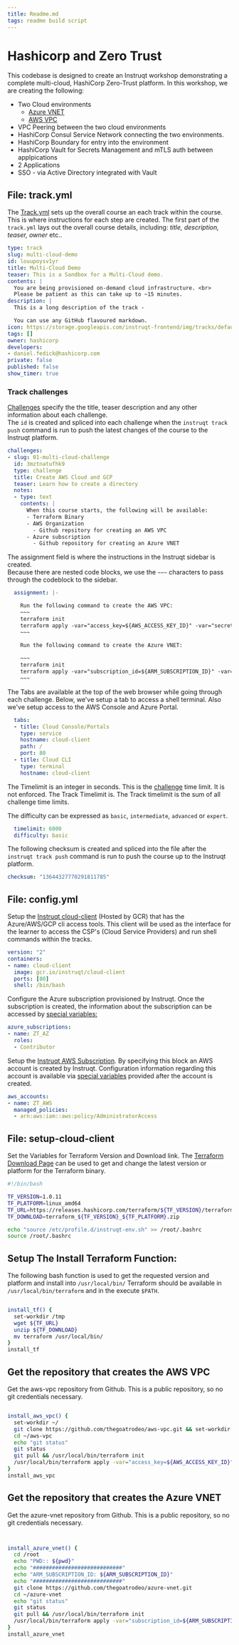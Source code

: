 ```yaml
---
title: Readme.md
tags: readme build script
---
```


# Hashicorp and Zero Trust 

This codebase is designed to create an Instruqt workshop demonstrating a complete multi-cloud, HashiCorp Zero-Trust platform.  In this workshop, we are creating the following: 

- Two Cloud environments
  - [Azure VNET](https://github.com/thegoatrodeo/azure-vnet)
  - [AWS VPC](https://github.com/thegoatrodeo/aws-vpc)
- VPC Peering between the two cloud environments
- HashiCorp Consul Service Network connecting the two environments.
- HashiCorp Boundary for entry into the environment
- HashiCorp Vault for Secrets Management and mTLS auth between applpications
- 2 Applications
- SSO - via Active Directory integrated with Vault

## File: track.yml 

The [Track.yml](https://docs.instruqt.com/tracks/configuration/track) sets up the overall course an each track within the course.  This is where instructions for each step are created.  The first part of the `track.yml` lays out the overall course details, including:  *title, description, teaser, owner* etc..   

```yaml  tangle:./track.yml
type: track
slug: multi-cloud-demo
id: louupoysv1yr
title: Multi-Cloud Demo
teaser: This is a Sandbox for a Multi-Cloud demo.
contents: |
  You are being provisioned on-demand cloud infrastructure. <br>
  Please be patient as this can take up to ~15 minutes.
description: |
  This is a long description of the track -

  You can use any GitHub flavoured markdown.
icon: https://storage.googleapis.com/instruqt-frontend/img/tracks/default.png
tags: []
owner: hashicorp
developers:
- daniel.fedick@hashicorp.com
private: false
published: false
show_timer: true
```

### Track challenges
[Challenges](https://docs.instruqt.com/tracks/configuration/track#challenge) specify the the title, teaser description and any other information about each challenge.  
The `id` is created and spliced into each challenge when the `instruqt track push` command is run to push the latest changes of the course  to the Instruqt platform.

```yaml tangle:./track.yml
challenges:
- slug: 01-multi-cloud-challenge
  id: 3mztnatufhk9
  type: challenge
  title: Create AWS Cloud and GCP
  teaser: Learn how to create a directory
  notes:
  - type: text
    contents: |
      When this course starts, the following will be available: 
      - Terraform Binary 
      - AWS Organization 
        - Github repsitory for creating an AWS VPC 
      - Azure subscription 
        - Github repository for creating an Azure VNET
```

The assignment field is where the instructions in the Instruqt sidebar is created.  
Because there are nested code blocks, we use the `~~~` characters to pass through the codeblock to the sidebar.

```yaml tangle:./track.yml
  assignment: |-

    Run the following command to create the AWS VPC: 
    ~~~
    terraform init
    terraform apply -var="access_key=${AWS_ACCESS_KEY_ID}" -var="secret_key=${AWS_SECRET_ACCESS_KEY}" -auto-approve
    ~~~

    Run the following command to create the Azure VNET: 
    
    ~~~
    terraform init
    terraform apply -var="subscription_id=${ARM_SUBSCRIPTION_ID}" -var="client_id=${ARM_CLIENT_ID}" -var="client_secret=${ARM_CLIENT_SECRET}" -var="tenant_id=${ARM_TENANT_ID}" -auto-approve
    ~~~

```

The Tabs are available at the top of the web browser while going through each challenge.  Below, we've setup a tab to access a shell terminal.  Also we've setup access to the AWS Console and Azure Portal. 
```yaml tangle:./track.yml
  tabs:
  - title: Cloud Console/Portals
    type: service
    hostname: cloud-client
    path: /
    port: 80
  - title: Cloud CLI
    type: terminal
    hostname: cloud-client
```

The Timelimit is an integer in seconds.   This is the [challenge](https://docs.instruqt.com/tracks/configuration/track#challenge) time limit.  It is not enforced.  The Track Timelimit is.  The Track timelimit is the sum of all challenge time limits. 

The difficulty can be expressed as `basic`,   `intermediate`, `advanced` or `expert`.

```yaml tangle:./track.yml
  timelimit: 6000
  difficulty: basic
```

The following checksum is created and spliced into the file after the `instruqt track push` command is run to push the course up to the Instruqt platform.

```yaml tangle:./track.yml
checksum: "13644327770291811785"
```

## File: config.yml

Setup the [Instruqt cloud-client](https://docs.instruqt.com/sandbox-environment/cloud-accounts#accessing-google-cloud-projects) (Hosted by GCR) that has the Azure/AWS/GCP cli access tools.  This client will be used as the interface for the learner to access the CSP's (Cloud Service Providers) and run shell commands within the tracks.

```yaml  tangle:./config.yml
version: "2"
containers:
- name: cloud-client
  image: gcr.io/instruqt/cloud-client
  ports: [80]
  shell: /bin/bash
```

Configure the Azure subscription provisioned by Instruqt. 
Once the subscription is created, the information about the subscription can be accessed by [special variables:](https://docs.instruqt.com/sandbox-environment/cloud-accounts#environment-variables)  

```yaml tangle:./config.yml
azure_subscriptions:
- name: ZT_AZ
  roles:
  - Contributor
``` 

Setup the [Instruqt AWS Subscription](https://docs.instruqt.com/sandbox-environment/cloud-accounts#environment-variables).  By specifying this block an AWS account is created by Instruqt. Configuration information regarding this account is available via [special variables](https://docs.instruqt.com/sandbox-environment/cloud-accounts#environment-variables-1)  provided after the account is created. 

```yaml tangle:./config.yml
aws_accounts:
- name: ZT_AWS
  managed_policies:
  - arn:aws:iam::aws:policy/AdministratorAccess
```


## File: setup-cloud-client 

Set the Variables for Terraform Version and Download link.
The [Terraform Download Page](https://www.terraform.io/downloads.html) can be used to get and change the latest version or platform for the Terraform binary.

```bash tangle:./track_scripts/setup-cloud-client
#!/bin/bash

TF_VERSION=1.0.11
TF_PLATFORM=linux_amd64
TF_URL=https://releases.hashicorp.com/terraform/${TF_VERSION}/terraform_${TF_VERSION}_${TF_PLATFORM}.zip
TF_DOWNLOAD=terraform_${TF_VERSION}_${TF_PLATFORM}.zip

echo "source /etc/profile.d/instruqt-env.sh" >> /root/.bashrc
source /root/.bashrc

```


## Setup The Install Terraform Function: 
The following bash function is used to get the requested version and platform and install into `/usr/local/bin/`
Terraform should be available in `/usr/local/bin/terraform`  and in the execute `$PATH`.  

```bash tangle:./track_scripts/setup-cloud-client

install_tf() {
  set-workdir /tmp
  wget ${TF_URL}
  unzip ${TF_DOWNLOAD}
  mv terraform /usr/local/bin/
}
install_tf

```

## Get the repository that creates the AWS VPC
Get the aws-vpc repository from Github. This is a public repository, so no git credentials necessary.

```bash tangle:./track_scripts/setup-cloud-client

install_aws_vpc() {
  set-workdir ~/
  git clone https://github.com/thegoatrodeo/aws-vpc.git && set-workdir ~/aws-vpc
  cd ~/aws-vpc
  echo "git status"
  git status
  git pull && /usr/local/bin/terraform init
  /usr/local/bin/terraform apply -var="access_key=${AWS_ACCESS_KEY_ID}" -var="secret_key=${AWS_SECRET_ACCESS_KEY}" -auto-approve
}
install_aws_vpc

```


## Get the repository that creates the Azure VNET
Get the azure-vnet repository from Github. This is a public repository, so no git credentials necessary.

```bash tangle:./track_scripts/setup-cloud-client


install_azure_vnet() {
  cd /root
  echo "PWD:: ${pwd}"
  echo "############################"
  echo "ARM_SUBSCRIPTION_ID: ${ARM_SUBSCRIPTION_ID}"
  echo "############################"
  git clone https://github.com/thegoatrodeo/azure-vnet.git 
  cd ~/azure-vnet
  echo "git status"
  git status
  git pull && /usr/local/bin/terraform init
  /usr/local/bin/terraform apply -var="subscription_id=${ARM_SUBSCRIPTION_ID}" -var="client_id=${ARM_CLIENT_ID}" -var="client_secret=${ARM_CLIENT_SECRET}" -var="tenant_id=${ARM_TENANT_ID}" -auto-approve
}
install_azure_vnet

```

